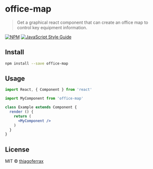 # office-map

> Get a graphical react component that can create an office map to control key equipment information.

[![NPM](https://img.shields.io/npm/v/office-map.svg)](https://www.npmjs.com/package/office-map) [![JavaScript Style Guide](https://img.shields.io/badge/code_style-standard-brightgreen.svg)](https://standardjs.com)

## Install

```bash
npm install --save office-map
```

## Usage

```jsx
import React, { Component } from 'react'

import MyComponent from 'office-map'

class Example extends Component {
  render () {
    return (
      <MyComponent />
    )
  }
}
```

## License

MIT © [thiagoferrax](https://github.com/thiagoferrax)
